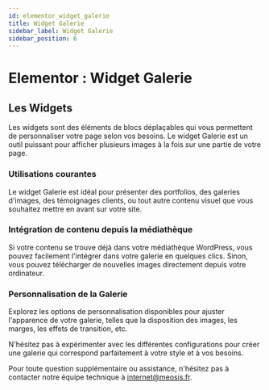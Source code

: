 ```yaml
---
id: elementor_widget_galerie
title: Widget Galerie
sidebar_label: Widget Galerie
sidebar_position: 6
---
```


# Elementor : Widget Galerie

## Les Widgets

Les widgets sont des éléments de blocs déplaçables qui vous permettent de personnaliser votre page selon vos besoins. Le widget Galerie est un outil puissant pour afficher plusieurs images à la fois sur une partie de votre page.

### Utilisations courantes

Le widget Galerie est idéal pour présenter des portfolios, des galeries d'images, des témoignages clients, ou tout autre contenu visuel que vous souhaitez mettre en avant sur votre site.

### Intégration de contenu depuis la médiathèque

Si votre contenu se trouve déjà dans votre médiathèque WordPress, vous pouvez facilement l'intégrer dans votre galerie en quelques clics. Sinon, vous pouvez télécharger de nouvelles images directement depuis votre ordinateur.

### Personnalisation de la Galerie

Explorez les options de personnalisation disponibles pour ajuster l'apparence de votre galerie, telles que la disposition des images, les marges, les effets de transition, etc.

N'hésitez pas à expérimenter avec les différentes configurations pour créer une galerie qui correspond parfaitement à votre style et à vos besoins.

Pour toute question supplémentaire ou assistance, n'hésitez pas à contacter notre équipe technique à internet@meosis.fr.
